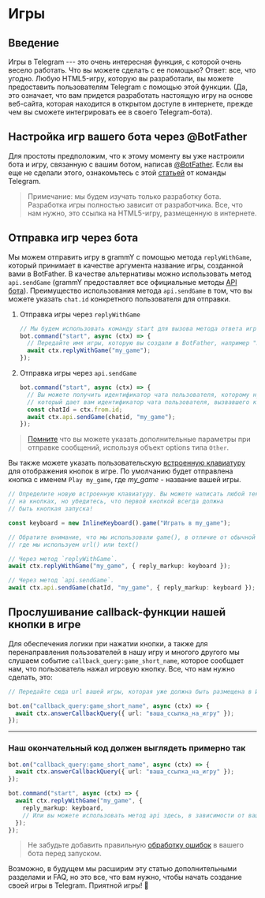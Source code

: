 # Игры

## Введение

Игры в Telegram --- это очень интересная функция, с которой очень весело
работать. Что вы можете сделать с ее помощью? Ответ: все, что угодно. Любую
HTML5-игру, которую вы разработали, вы можете предоставить пользователям
Telegram с помощью этой функции. (Да, это означает, что вам придется разработать
настоящую игру на основе веб-сайта, которая находится в открытом доступе в
интернете, прежде чем вы сможете интегрировать ее в своего Telegram-бота).

## Настройка игр вашего бота через @BotFather

Для простоты предположим, что к этому моменту вы уже настроили бота и игру,
связанную с вашим ботом, написав [@BotFather](https://t.me/BotFather). Если вы
еще не сделали этого, ознакомьтесь с этой
[статьей](https://core.telegram.org/bots/games) от команды Telegram.

> Примечание: мы будем изучать только разработку бота. Разработка игры полностью
> зависит от разработчика. Все, что нам нужно, это ссылка на HTML5-игру,
> размещенную в интернете.

## Отправка игр через бота

Мы можем отправить игру в grammY с помощью метода `replyWithGame`, который
принимает в качестве аргумента название игры, созданной вами в BotFather. В
качестве альтернативы можно использовать метод `api.sendGame` (grammY
предоставляет все официальные методы
[API бота](https://core.telegram.org/bots/api)). Преимущество использования
метода `api.sendGame` в том, что вы можете указать `chat.id` конкретного
пользователя для отправки.

1. Отправка игры через `replyWithGame`

   ```ts
   // Мы будем использовать команду start для вызова метода ответа игрой
   bot.command("start", async (ctx) => {
     // Передайте имя игры, которую вы создали в BotFather, например "my_game".
     await ctx.replyWithGame("my_game");
   });
   ```

2. Отправка игры через `api.sendGame`

   ```ts
   bot.command("start", async (ctx) => {
     // Вы можете получить идентификатор чата пользователя, которому нужно отправить игру, с помощью `ctx.from.id`.
     // который дает вам идентификатор чата пользователя, вызвавшего команду start.
     const chatId = ctx.from.id;
     await ctx.api.sendGame(chatid, "my_game");
   });
   ```

> [Помните](./basics#отправка-сообщении) что вы можете указать дополнительные
> параметры при отправке сообщений, используя объект options типа `Other`.

Вы также можете указать пользовательскую
[встроенную клавиатуру](../plugins/keyboard#встроенные-клавиатуры) для
отображения кнопок в игре. По умолчанию будет отправлена кнопка с именем
`Play my_game`, где _my_game_ - название вашей игры.

```ts
// Определите новую встроенную клавиатуру. Вы можете написать любой текст, который будет отображаться
// на кнопках, но убедитесь, что первой кнопкой всегда должна
// быть кнопкая запуска!

const keyboard = new InlineKeyboard().game("Играть в my_game");

// Обратите внимание, что мы использовали game(), в отличие от обычной встроенной клавиатуры.
// где мы используем url() или text()

// Через метод `replyWithGame`.
await ctx.replyWithGame("my_game", { reply_markup: keyboard });

// Через метод `api.sendGame`.
await ctx.api.sendGame(chatId, "my_game", { reply_markup: keyboard });
```

## Прослушивание callback-функции нашей кнопки в игре

Для обеспечения логики при нажатии кнопки, а также для перенаправления
пользователей в нашу игру и многого другого мы слушаем событие
`callback_query:game_short_name`, которое сообщает нам, что пользователь нажал
игровую кнопку. Все, что нам нужно сделать, это:

```ts
// Передайте сюда url вашей игры, которая уже должна быть размещена в Интернете.

bot.on("callback_query:game_short_name", async (ctx) => {
  await ctx.answerCallbackQuery({ url: "ваша_ссылка_на_игру" });
});
```

---

### Наш окончательный код должен выглядеть примерно так

```ts
bot.on("callback_query:game_short_name", async (ctx) => {
  await ctx.answerCallbackQuery({ url: "ваша_ссылка_на_игру" });
});

bot.command("start", async (ctx) => {
  await ctx.replyWithGame("my_game", {
    reply_markup: keyboard,
    // Или вы можете использовать метод api здесь, в зависимости от ваших потребностей.
  });
});
```

> Не забудьте добавить правильную [обработку ошибок](./errors) в вашего бота
> перед запуском.

Возможно, в будущем мы расширим эту статью дополнительными разделами и FAQ, но
это все, что вам нужно, чтобы начать создание своей игры в Telegram. Приятной
игры! :space_invader:
